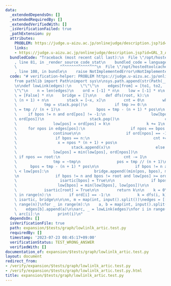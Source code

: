 ```yaml
---
data:
  _extendedDependsOn: []
  _extendedRequiredBy: []
  _extendedVerifiedWith: []
  _isVerificationFailed: true
  _pathExtension: py
  attributes:
    PROBLEM: https://judge.u-aizu.ac.jp/onlinejudge/description.jsp?id=GRL_3_A&lang=ja
    links:
    - https://judge.u-aizu.ac.jp/onlinejudge/description.jsp?id=GRL_3_A&lang=ja
  bundledCode: "Traceback (most recent call last):\n  File \"/opt/hostedtoolcache/Python/3.11.4/x64/lib/python3.11/site-packages/onlinejudge_verify/documentation/build.py\"\
    , line 81, in _render_source_code_stat\n    bundled_code = language.bundle(\n\
    \                   ^^^^^^^^^^^^^^^^\n  File \"/opt/hostedtoolcache/Python/3.11.4/x64/lib/python3.11/site-packages/onlinejudge_verify/languages/python.py\"\
    , line 108, in bundle\n    raise NotImplementedError\nNotImplementedError\n"
  code: "# verification-helper: PROBLEM https://judge.u-aizu.ac.jp/onlinejudge/description.jsp?id=GRL_3_A&lang=ja\n\
    from pathlib import Path\nimport sys\n\nsys.path.append(str(Path(__file__).resolve().parent.parent.parent.parent))\n\
    \n\ndef lowLink(edges):\n    \"\"\"\n    edges[from] = [to1, to2, ...]\n    \"\
    \"\"\n    n = len(edges)\n    ord = [-1] * n\n    low = [-1] * n\n    isartic\
    \ = [False] * n\n    bridge = []\n\n    def dfs(root, k):\n        x = root *\
    \ (n + 1) + n\n        stack = [~x, x]\n        cnt = 0\n        while stack:\n\
    \            tmp = stack.pop()\n            if tmp >= 0:\n                pos\
    \ = tmp // (n + 1)\n                bpos = tmp - (n + 1) * pos\n\n           \
    \     if bpos != n and ord[pos] != -1:\n                    low[bpos] = min(low[bpos],\
    \ ord[pos])\n                    stack.pop()\n                    continue\n\n\
    \                low[pos] = ord[pos] = k\n                k += 1\n           \
    \     for npos in edges[pos]:\n                    if npos == bpos:\n        \
    \                continue\n\n                    if ord[npos] == -1:\n       \
    \                 if bpos == n:\n                            cnt += 1\n      \
    \                  x = npos * (n + 1) + pos\n                        stack.append(~x)\n\
    \                        stack.append(x)\n                    else:\n        \
    \                low[pos] = min(low[pos], ord[npos])\n                       \
    \ if npos == root:\n                            cnt -= 1\n            else:\n\
    \                tmp = ~tmp\n                pos = tmp // (n + 1)\n          \
    \      bpos = tmp - (n + 1) * pos\n\n                if bpos != n and ord[bpos]\
    \ < low[pos]:\n                    bridge.append((min(pos, bpos), max(pos, bpos)))\n\
    \n                if bpos != n and bpos != root and low[pos] >= ord[bpos]:\n \
    \                   isartic[bpos] = True\n\n                if bpos != n:\n  \
    \                  low[bpos] = min(low[bpos], low[pos])\n\n        if cnt >= 2:\n\
    \            isartic[root] = True\n\n        return k\n\n    k = 0\n    for i\
    \ in range(n):\n        if ord[i] == -1:\n            k = dfs(i, k)\n\n    return\
    \ isartic, bridge\n\n\nn, m = map(int, input().split())\nedges = [[] for _ in\
    \ range(n)]\nfor _ in range(m):\n    a, b = map(int, input().split())\n    edges[a].append(b)\n\
    \    edges[b].append(a)\n\narc, _ = lowLink(edges)\nfor i in range(n):\n    if\
    \ arc[i]:\n        print(i)\n"
  dependsOn: []
  isVerificationFile: true
  path: expansion/$tests/graph/lowlinlk_artic.test.py
  requiredBy: []
  timestamp: '2023-07-23 08:45:17+09:00'
  verificationStatus: TEST_WRONG_ANSWER
  verifiedWith: []
documentation_of: expansion/$tests/graph/lowlinlk_artic.test.py
layout: document
redirect_from:
- /verify/expansion/$tests/graph/lowlinlk_artic.test.py
- /verify/expansion/$tests/graph/lowlinlk_artic.test.py.html
title: expansion/$tests/graph/lowlinlk_artic.test.py
---
```


